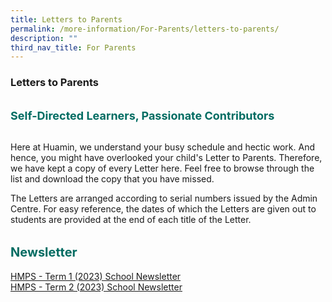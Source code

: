 ```yaml
---
title: Letters to Parents
permalink: /more-information/For-Parents/letters-to-parents/
description: ""
third_nav_title: For Parents
---
```

### **Letters to Parents**

<b style="color:#016C62; font-size:18px; line-height: 3;">Self-Directed Learners, Passionate Contributors</b><br>

Here at Huamin, we understand your busy schedule and hectic work. And hence, you might have overlooked your child's Letter to Parents. Therefore, we have kept a copy of every Letter here. Feel free to browse through the list and download the copy that you have missed.  
  
The Letters are arranged according to serial numbers issued by the Admin Centre. For easy reference, the dates of which the Letters are given out to students are provided at the end of each title of the Letter.

<b style="color:#016C62; font-size:20px; line-height: 3;">Newsletter</b><br>
[HMPS - Term 1 (2023) School Newsletter](/files/HMPS%20Term%201%202023%20School%20Newsletter.pdf)
<br>
[HMPS - Term 2 (2023) School Newsletter](/files/HMPS%20Term%202%202023%20School%20Newsletter.pdf)
